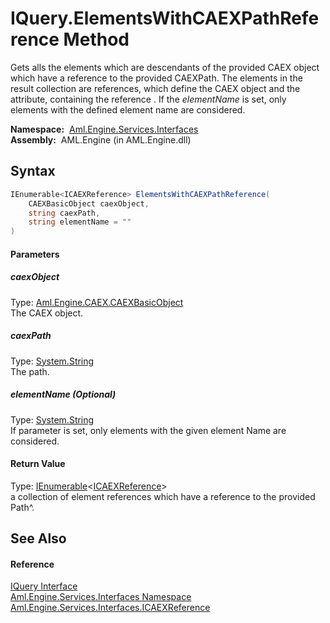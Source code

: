 IQuery.ElementsWithCAEXPathReference Method
===========================================
Gets alls the elements which are descendants of the provided CAEX object which have a reference to the provided CAEXPath. The elements in the result collection are references, which define the CAEX object and the attribute, containing the reference . If the *elementName* is set, only elements with the defined element name are considered.

  **Namespace:**  [Aml.Engine.Services.Interfaces][1]  
  **Assembly:**  AML.Engine (in AML.Engine.dll)

Syntax
------

```csharp
IEnumerable<ICAEXReference> ElementsWithCAEXPathReference(
	CAEXBasicObject caexObject,
	string caexPath,
	string elementName = ""
)
```

#### Parameters

##### *caexObject*
Type: [Aml.Engine.CAEX.CAEXBasicObject][2]  
The CAEX object.

##### *caexPath*
Type: [System.String][3]  
The path.

##### *elementName* (Optional)
Type: [System.String][3]  
If parameter is set, only elements with the given element Name are considered.

#### Return Value
Type: [IEnumerable][4]&lt;[ICAEXReference][5]>  
a collection of element references which have a reference to the provided Path^.

See Also
--------

#### Reference
[IQuery Interface][6]  
[Aml.Engine.Services.Interfaces Namespace][1]  
[Aml.Engine.Services.Interfaces.ICAEXReference][5]  

[1]: ../README.md
[2]: ../../Aml.Engine.CAEX/CAEXBasicObject/README.md
[3]: https://docs.microsoft.com/dotnet/api/system.string
[4]: https://docs.microsoft.com/dotnet/api/system.collections.generic.ienumerable-1
[5]: ../ICAEXReference/README.md
[6]: README.md
[7]: https://www.automationml.org
[8]: ../../icons/logoShade.png